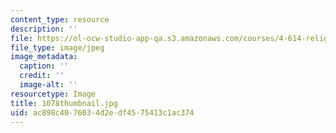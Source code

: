 ```yaml
---
content_type: resource
description: ''
file: https://ol-ocw-studio-app-qa.s3.amazonaws.com/courses/4-614-religious-architecture-and-islamic-cultures-fall-2002/ac898c4076034d2edf4575413c1ac374_1078thumbnail.jpg
file_type: image/jpeg
image_metadata:
  caption: ''
  credit: ''
  image-alt: ''
resourcetype: Image
title: 1078thumbnail.jpg
uid: ac898c40-7603-4d2e-df45-75413c1ac374
---
```

